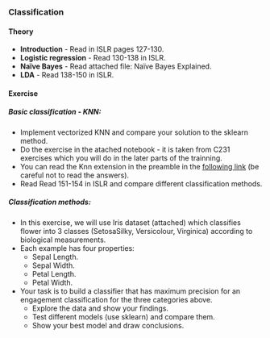 ### Classification
#### Theory
 - **Introduction** - Read in ISLR pages 127-130.
 - **Logistic regression** - Read 130-138 in ISLR.
 - **Naïve Bayes** - Read attached file:  Naïve Bayes Explained.
 - **LDA** - Read 138-150 in ISLR.
#### Exercise

##### Basic classification - KNN:
 - Implement vectorized KNN and compare your solution to the sklearn method.
 - Do the exercise in the atached notebook - it is taken from C231 exercises which you will do in the later parts of the trainning.
 - You can read the Knn extension in the preamble in the [following link](https://kevinzakka.github.io/2016/07/13/k-nearest-neighbor/)
  (be careful not to read  the answers).
 - Read Read 151-154 in ISLR and compare different classification methods.  

##### Classification methods:

 - In this exercise, we will use Iris dataset (attached) which classifies flower into 3 classes (SetosaSilky, Versicolour, Virginica) according to biological measurements.
 - Each example has four properties:
    - Sepal Length.
    - Sepal Width.
    - Petal Length.
    - Petal Width.
 - Your task is to build a classifier that has maximum precision for an engagement classification for the three categories above.
    - Explore the data and show your findings.
    - Test different models (use sklearn) and compare them.
    - Show your best model and draw conclusions.
